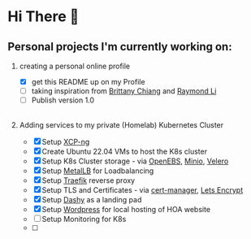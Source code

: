 # Hi There :wave:

## Personal projects I'm currently working on:

1. creating a personal online profile

    - [x] get this README up on my Profile
    - [ ] taking inspiration from [Brittany Chiang](https://brittanychiang.com/) and [Raymond Li](https://raymond.li/)
    - [ ] Publish version 1.0
    <br/><br/>

2. Adding services to my private (Homelab) Kubernetes Cluster

    - [x] Setup [XCP-ng](https://xcp-ng.org/)
    - [x] Create Ubuntu 22.04 VMs to host the K8s cluster
    - [x] Setup K8s Cluster storage - via [OpenEBS](https://openebs.io/), [Minio](https://min.io/), [Velero](https://velero.io/)
    - [x] Setup [MetalLB](https://metallb.universe.tf/) for Loadbalancing
    - [x] Setup [Traefik](https://traefik.io/) reverse proxy
    - [x] Setup TLS and Certificates - via [cert-manager](https://cert-manager.io/), [Lets Encrypt](https://letsencrypt.org/)
    - [x] Setup [Dashy](https://dashy.to/) as a landing pad
    - [x] Setup [Wordpress](https://wordpress.org/) for local hosting of HOA website
    - [ ] Setup Monitoring for K8s
    - [ ] 
    <br/><br/>
